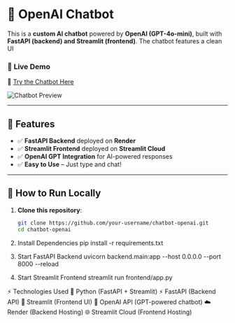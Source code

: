# 🤖 OpenAI Chatbot

This is a **custom AI chatbot** powered by **OpenAI (GPT-4o-mini)**, built with **FastAPI (backend) and Streamlit (frontend)**. The chatbot features a clean UI 

### 🚀 **Live Demo**  
🔗 [Try the Chatbot Here](https://chatbot-nrfufwrptl4qbrc5g297ew.streamlit.app/)  

![Chatbot Preview](https://your-github-repo-url/chatbot-preview.png)

---

## 📌 Features
- ✅ **FastAPI Backend** deployed on **Render**
- ✅ **Streamlit Frontend** deployed on **Streamlit Cloud**
- ✅ **OpenAI GPT Integration** for AI-powered responses
- ✅ **Easy to Use** – Just type and chat!

---

## 🚀 **How to Run Locally**
1. **Clone this repository**:
   ```bash
   git clone https://github.com/your-username/chatbot-openai.git
   cd chatbot-openai
2. Install Dependencies
pip install -r requirements.txt

3. Start FastAPI Backend
   uvicorn backend.main:app --host 0.0.0.0 --port 8000 --reload

5.  Start Streamlit Frontend
    streamlit run frontend/app.py



⚡ Technologies Used
🐍 Python (FastAPI + Streamlit)
⚡ FastAPI (Backend API)
🎈 Streamlit (Frontend UI)
🤖 OpenAI API (GPT-powered chatbot)
☁️ Render (Backend Hosting)
🌐 Streamlit Cloud (Frontend Hosting)


